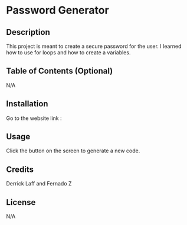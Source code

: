 # Password Generator

## Description

This project is meant to create a secure password for the user. I learned how to use for loops and how to create a variables.
## Table of Contents (Optional)

N/A

## Installation

Go to the website link :
## Usage

Click the button on the screen to generate a new code. 

## Credits

Derrick Laff and Fernado Z

## License

N/A

